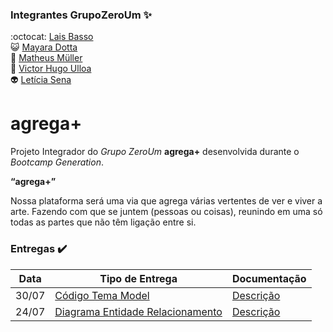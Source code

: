### Integrantes GrupoZeroUm :sparkles:
:octocat: [Lais Basso](https://github.com/laisbasso "GitHub")  
:smiley_cat: [Mayara Dotta](https://github.com/DottaMP "GitHub")  
:princess: [Matheus Müller](https://github.com/matheuxmuller "GitHub")  
:bear: [Victor Hugo Ulloa](https://github.com/Victorhup "GitHub")  
:alien: [Letícia Sena](https://github.com/leticia-sena "GitHub")

# agrega+
Projeto Integrador do *Grupo ZeroUm* **agrega+** desenvolvida durante o *Bootcamp Generation*.

**“agrega+”** 

Nossa plataforma será uma via que agrega várias vertentes de ver e viver a arte. Fazendo com que se juntem (pessoas ou coisas), reunindo em uma só todas as partes que não têm ligação entre si.

### Entregas :heavy_check_mark:

| Data | Tipo de Entrega | Documentação |
|------|-----------------|--------------|
|30/07| [Código Tema Model](https://github.com/laisbasso/PI-Aorta/blob/master/aorta/src/main/java/com/aorta/aorta/model/TemaModel.java "Código Tema Model") | [Descrição](https://github.com/laisbasso/PI-Aorta/blob/master/Entregas/DescricaoTemaModel.md "Descrição Tema Model")  
|24/07| [Diagrama Entidade Relacionamento](https://github.com/laisbasso/PI-Aorta/blob/master/DER/PI.%20dbdesigner.pdf "DER") | [Descrição](https://github.com/laisbasso/PI-Aorta/blob/master/DER/DescricaoDER.md "Descrição DER")
